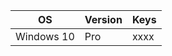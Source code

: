 

<table>
  <thead>
  <tr><th>OS</th><th>Version</th><th>Keys</th></tr>
  </thead>
  <tbody>
    <tr><td>Windows 10</td><td>Pro</td><td>xxxx</td></tr>
  </tbody>
</table>
